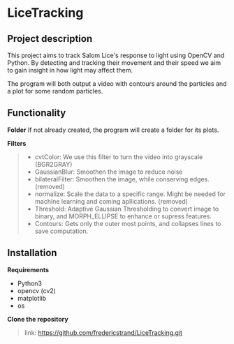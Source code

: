 # LiceTracking

## Project description
This project aims to track Salom Lice's response to light using OpenCV and Python. By detecting and tracking their movement and their speed we aim to gain insight in how light may affect them. 

The program will both output a video with contours around the particles and a plot for some random particles. 

## Functionality

**Folder**
If not already created, the program will create a folder for its plots.

**Filters**
> - cvtColor: We use this filter to turn the video into grayscale (BGR2GRAY)
> - GaussianBlur: Smoothen the image to reduce noise
> - bilateralFilter: Smoothen the image, while conserving edges. (removed)
> - normalize: Scale the data to a specific range. Might be needed for machine learning and coming apllications. (removed)
> - Threshold: Adaptive Gaussian Thresholding to convert image to binary, and MORPH_ELLIPSE to enhance or supress features.
> - Contours: Gets only the outer most points, and collapses lines to save computation.

## Installation
**Requirements**
- Python3
- opencv (cv2)
- matplotlib
- os

**Clone the repository**
> link: https://github.com/fredericstrand/LiceTracking.git

